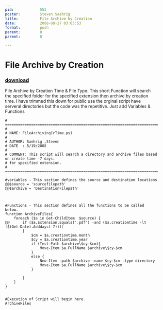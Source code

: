 ```yaml
---
pid:            553
poster:         Steven Saehrig
title:          File Archive by Creation
date:           2008-08-27 03:05:53
format:         posh
parent:         0
parent:         0

---
```


# File Archive by Creation

### [download](553.ps1)

File Archive by Creation Time & File Type.
This short Function will search the specified folder for the specified extension then archive by creation time.
I have trimmed this down for public use the orginal script have serveral directories but the code was the repetitive.
Just add Variables & Functions

```posh
# ==============================================================================================
#  
# NAME: FileArchivingCrTime.ps1
# 
# AUTHOR: Saehrig ,Steven 
# DATE  : 5/19/2008
# 
# COMMENT: This script will search a directory and archive files based on create time -7 days.
# for specified extension.
# ==============================================================================================

#variables - This section defines the source and destination locations
@@$source = 'sourcefilepath'
@@$archive = 'DestinationFilepath'



#Functions - This section defines all the functions to be called below.
function ArchiveFiles{
	foreach ($a in Get-ChildItem  $source) {
@@		if ($a.Extension.Equals('.pdf') -and ($a.creationtime -lt ($(Get-Date).Adddays(-7))))
		{	
			$cm = $a.creationtime.month
			$cy = $a.creationtime.year
			if (Test-Path $archive\$cy-$cm){
				Move-Item $a.FullName $archive\$cy-$cm
			}
			else {
				New-Item -path $archive -name $cy-$cm -type directory
				Move-Item $a.FullName $archive\$cy-$cm
			}

		}	
	}
}


#Execution of Script will begin here.
ArchiveFiles
```
